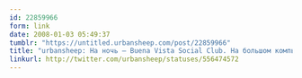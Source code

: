 ```yaml
---
id: 22859966
form: link
date: 2008-01-03 05:49:37
tumblr: "https://untitled.urbansheep.com/post/22859966"
title: "urbansheep: На ночь — Buena Vista Social Club. На большом компьютере оказалось примерно 60 ГБ музыки, которой можно кормиться, пока не оживим MyBook..."
linkurl: http://twitter.com/urbansheep/statuses/556474572
---
```


